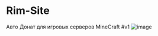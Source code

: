 # Rim-Site
Авто Донат для игровых серверов MineCraft
#v1
![image](https://user-images.githubusercontent.com/68010312/206884485-08c4f21b-73bc-4473-a304-cb872f71bdb3.png)
